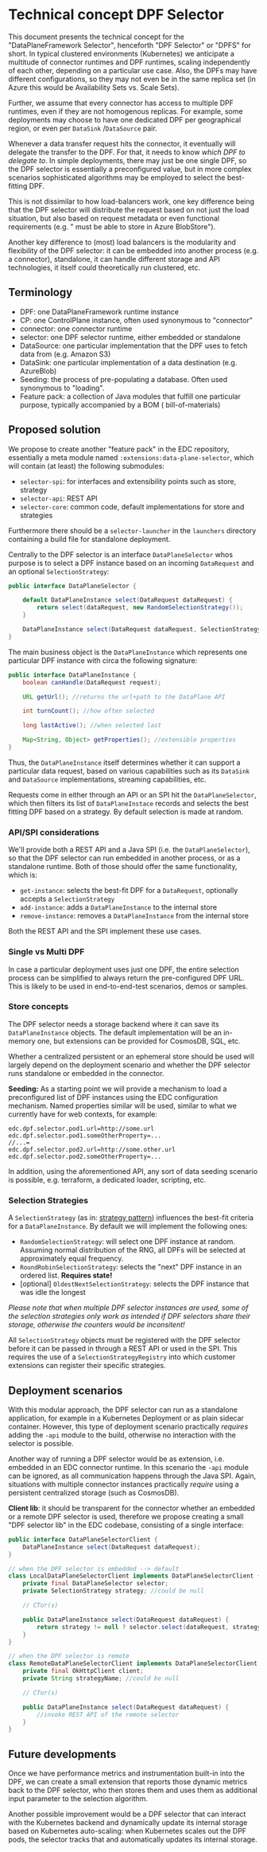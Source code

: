 # Technical concept DPF Selector

This document presents the technical concept for the "DataPlaneFramework Selector", henceforth "DPF Selector" or "DPFS"
for short. In typical clustered environments (Kubernetes) we anticipate a multitude of connector runtimes and DPF
runtimes, scaling independently of each other, depending on a particular use case. Also, the DPFs may have different
configurations, so they may not even be in the same replica set (in Azure this would be Availability Sets vs. Scale
Sets).

Further, we assume that every connector has access to multiple DPF runtimes, even if they are not homogenous replicas.
For example, some deployments may choose to have one dedicated DPF per geographical region, or even per `DataSink`
/`DataSource` pair.

Whenever a data transfer request hits the connector, it eventually will delegate the transfer to the DPF. For that, it
needs to know _which DPF to delegate to_. In simple deployments, there may just be one single DPF, so the DPF selector
is essentially a preconfigured value, but in more complex scenarios sophisticated algorithms may be employed to select
the best-fitting DPF.

This is not dissimilar to how load-balancers work, one key difference being that the DPF selector will distribute the
request based on not just the load situation, but also based on request metadata or even functional requirements (e.g. "
must be able to store in Azure BlobStore").

Another key difference to (most) load balancers is the modularity and flexibility of the DPF selector: it can be
embedded into another process (e.g. a connector), standalone, it can handle different storage and API technologies, it
itself could theoretically run clustered, etc.

## Terminology

- DPF: one DataPlaneFramework runtime instance
- CP: one ControlPlane instance, often used synonymous to "connector"
- connector: one connector runtime
- selector: one DPF selector runtime, either embedded or standalone
- DataSource: one particular implementation that the DPF uses to fetch data from (e.g. Amazon S3)
- DataSink: one particular implementation of a data destination (e.g. AzureBlob)
- Seeding: the process of pre-populating a database. Often used synonymous to "loading".
- Feature pack: a collection of Java modules that fulfill one particular purpose, typically accompanied by a BOM (
  bill-of-materials)

## Proposed solution

We propose to create another "feature pack" in the EDC repository, essentially a meta module
named `:extensions:data-plane-selector`, which will contain (at least) the following submodules:

- `selector-spi`: for interfaces and extensibility points such as store, strategy
- `selector-api`: REST API
- `selector-core`: common code, default implementations for store and strategies

Furthermore there should be a `selector-launcher` in the `launchers` directory containing a build file for standalone
deployment.

Centrally to the DPF selector is an interface `DataPlaneSelector` whos purpose is to select a DPF instance based on an
incoming `DataRequest` and an optional `SelectionStrategy`:

```java
public interface DataPlaneSelector {

    default DataPlaneInstance select(DataRequest dataRequest) {
        return select(dataRequest, new RandomSelectionStrategy());
    }

    DataPlaneInstance select(DataRequest dataRequest, SelectionStrategy strategy);
}
```

The main business object is the `DataPlaneInstance` which represents one particular DPF instance with circa the
following signature:

```java
public interface DataPlaneInstance {
    boolean canHandle(DataRequest request);

    URL getUrl(); //returns the url+path to the DataPlane API

    int turnCount(); //how often selected

    long lastActive(); //when selected last

    Map<String, Object> getProperties(); //extensible properties
}
```

Thus, the `DataPlaneInstance` itself determines whether it can support a particular data request, based on various
capabilities such as its `DataSink` and `DataSource` implementations, streaming capabilities, etc.

Requests come in either through an API or an SPI hit the `DataPlaneSelector`, which then filters its list
of `DataPlaneInstace` records and selects the best fitting DPF based on a strategy. By default selection is made at
random.

### API/SPI considerations

We'll provide both a REST API and a Java SPI (i.e. the `DataPlaneSelector`), so that the DPF selector can run embedded
in another process, or as a standalone runtime. Both of those should offer the same functionality, which is:

- `get-instance`: selects the best-fit DPF for a `DataRequest`, optionally accepts a `SelectionStrategy`
- `add-instance`: adds a `DataPlaneInstance` to the internal store
- `remove-instance`: removes a `DataPlaneInstance` from the internal store

Both the REST API and the SPI implement these use cases.

### Single vs Multi DPF

In case a particular deployment uses just one DPF, the entire selection process can be simplified to always return the
pre-configured DPF URL. This is likely to be used in end-to-end-test scenarios, demos or samples.

### Store concepts

The DPF selector needs a storage backend where it can save its `DataPlaneInstance` objects. The default implementation
will be an in-memory one, but extensions can be provided for CosmosDB, SQL, etc.

Whether a centralized persistent or an ephemeral store should be used will largely depend on the deployment scenario and
whether the DPF selector runs standalone or embedded in the connector.

**Seeding:** As a starting point we will provide a mechanism to load a preconfigured list of DPF instances using the EDC
configuration mechanism. Named properties similar will be used, similar to what we currently have for web contexts, for
example:

```properties
edc.dpf.selector.pod1.url=http://some.url
edc.dpf.selector.pod1.someOtherProperty=...
//...=
edc.dpf.selector.pod2.url=http://some.other.url
edc.dpf.selector.pod2.someOtherProperty=...
```

In addition, using the aforementioned API, any sort of data seeding scenario is possible, e.g. terraform, a dedicated
loader, scripting, etc.

### Selection Strategies

A `SelectionStrategy` (as in: [strategy pattern](https://en.wikipedia.org/wiki/Strategy_pattern)) influences the
best-fit criteria for a `DataPlaneInstance`. By default we will implement the following ones:

- `RandomSelectionStrategy`: will select one DPF instance at random. Assuming normal distribution of the RNG, all DPFs
  will be selected at approximately equal frequency.
- `RoundRobinSelectionStrategy`: selects the "next" DPF instance in an ordered list. **Requires state!**
- [optional] `OldestNextSelectionStrategy`: selects the DPF instance that was idle the longest

_Please note that when multiple DPF selector instances are used, some of the selection strategies only work as intended
if DPF selectors share their storage, otherwise the counters would be inconsitent!_

All `SelectionStrategy` objects must be registered with the DPF selector before it can be passed in through a REST API
or used in the SPI. This requires the use of a `SelectionStrategyRegistry` into which customer extensions can register
their specific strategies.

## Deployment scenarios

With this modular approach, the DPF selector can run as a standalone application, for example in a Kubernetes Deployment
or as plain sidecar container. However, this type of deployment scenario practically _requires_ adding the `-api` module
to the build, otherwise no interaction with the selector is possible.

Another way of running a DPF selector would be as extension, i.e. embedded in an EDC connector runtime. In this scenario
the `-api` module can be ignored, as all communication happens through the Java SPI. Again, situations with multiple
connector instances practically _require_ using a persistent centralized storage (such as CosmosDB).

**Client lib**: it should be transparent for the connector whether an embedded or a remote DPF selector is used,
therefore we propose creating a small "DPF selector lib" in the EDC codebase, consisting of a single interface:

```java
public interface DataPlaneSelectorClient {
    DataPlaneInstance select(DataRequest dataRequest);
}

// when the DPF selector is embedded --> default
class LocalDataPlaneSelectorClient implements DataPlaneSelectorClient {
    private final DataPlaneSelector selector;
    private SelectionStrategy strategy; //could be null

    // CTor(s)

    public DataPlaneInstance select(DataRequest dataRequest) {
        return strategy != null ? selector.select(dataRequest, strategy) : selector.select(dataRequest);
    }
}

// when the DPF selector is remote
class RemoteDataPlaneSelectorClient implements DataPlaneSelectorClient {
    private final OkHttpClient client;
    private String strategyName; //could be null

    // CTor(s)

    public DataPlaneInstance select(DataRequest dataRequest) {
        //invoke REST API of the remote selector 
    }
}
```

## Future developments

Once we have performance metrics and instrumentation built-in into the DPF, we can create a small extension that reports
those dynamic metrics back to the DPF selector, who then stores them and uses them as additional input parameter to the
selection algorithm.

Another possible improvement would be a DPF selector that can interact with the Kubernetes backend and dynamically
update its internal storage based on Kubernetes auto-scaling: when Kubernetes scales out the DPF pods, the selector
tracks that and automatically updates its internal storage.